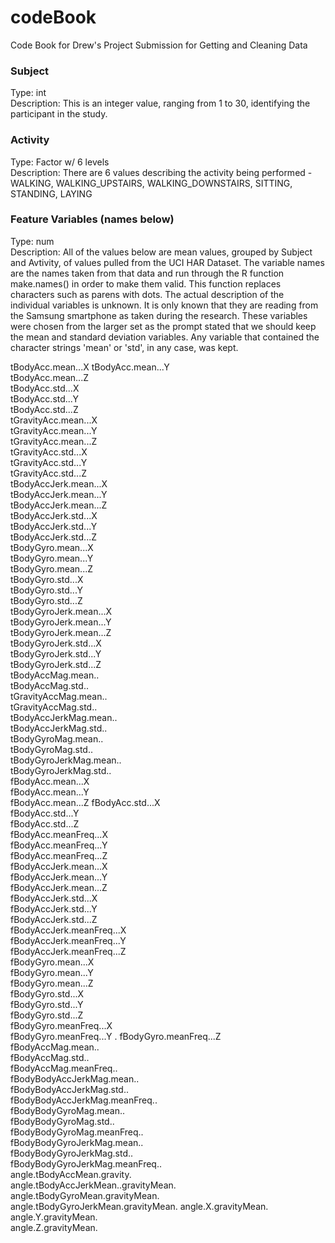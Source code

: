 # codeBook
Code Book for Drew's Project Submission for Getting and Cleaning Data

### Subject
Type: int  
Description: This is an integer value, ranging from 1 to 30, identifying the participant in the study.

### Activity
Type: Factor w/ 6 levels  
Description: There are 6 values describing the activity being performed - WALKING, WALKING_UPSTAIRS, WALKING_DOWNSTAIRS, SITTING, STANDING, LAYING

### Feature Variables (names below)
Type: num  
Description: All of the values below are mean values, grouped by Subject and Avtivity, of values pulled from the UCI HAR Dataset.  The variable names are the names taken from that data and run through the R function make.names() in order to make them valid.  This function replaces characters such as parens with dots. The actual description of the individual variables is unknown.  It is only known that they are reading from the Samsung smartphone as taken during the research.  These variables were chosen from the larger set as the prompt stated that we should keep the mean and standard deviation variables.  Any variable that contained the character strings 'mean' or 'std', in any case, was kept.

tBodyAcc.mean...X 
tBodyAcc.mean...Y                 
tBodyAcc.mean...Z                
tBodyAcc.std...X                   
tBodyAcc.std...Y                  
tBodyAcc.std...Z                   
tGravityAcc.mean...X              
tGravityAcc.mean...Y                
tGravityAcc.mean...Z        
tGravityAcc.std...X                
tGravityAcc.std...Y            
tGravityAcc.std...Z                
tBodyAccJerk.mean...X             
tBodyAccJerk.mean...Y               
tBodyAccJerk.mean...Z               
tBodyAccJerk.std...X               
tBodyAccJerk.std...Y                
tBodyAccJerk.std...Z               
tBodyGyro.mean...X                  
tBodyGyro.mean...Y                  
tBodyGyro.mean...Z                 
tBodyGyro.std...X                  
tBodyGyro.std...Y                  
tBodyGyro.std...Z                   
tBodyGyroJerk.mean...X              
tBodyGyroJerk.mean...Y              
tBodyGyroJerk.mean...Z             
tBodyGyroJerk.std...X               
tBodyGyroJerk.std...Y              
tBodyGyroJerk.std...Z      
tBodyAccMag.mean..                
tBodyAccMag.std..                  
tGravityAccMag.mean..             
tGravityAccMag.std..         
tBodyAccJerkMag.mean..            
tBodyAccJerkMag.std..               
tBodyGyroMag.mean..               
tBodyGyroMag.std..               
tBodyGyroJerkMag.mean..         
tBodyGyroJerkMag.std..            
fBodyAcc.mean...X            
fBodyAcc.mean...Y               
fBodyAcc.mean...Z 
fBodyAcc.std...X   
fBodyAcc.std...Y     
fBodyAcc.std...Z              
fBodyAcc.meanFreq...X     
fBodyAcc.meanFreq...Y          
fBodyAcc.meanFreq...Z          
fBodyAccJerk.mean...X           
fBodyAccJerk.mean...Y         
fBodyAccJerk.mean...Z          
fBodyAccJerk.std...X            
fBodyAccJerk.std...Y            
fBodyAccJerk.std...Z          
fBodyAccJerk.meanFreq...X        
fBodyAccJerk.meanFreq...Y        
fBodyAccJerk.meanFreq...Z      
fBodyGyro.mean...X        
fBodyGyro.mean...Y        
fBodyGyro.mean...Z           
fBodyGyro.std...X           
fBodyGyro.std...Y            
fBodyGyro.std...Z          
fBodyGyro.meanFreq...X          
fBodyGyro.meanFreq...Y          .
fBodyGyro.meanFreq...Z        
fBodyAccMag.mean..            
fBodyAccMag.std..              
fBodyAccMag.meanFreq..         
fBodyBodyAccJerkMag.mean..      
fBodyBodyAccJerkMag.std..         
fBodyBodyAccJerkMag.meanFreq..    
fBodyBodyGyroMag.mean..            
fBodyBodyGyroMag.std..            
fBodyBodyGyroMag.meanFreq..        
fBodyBodyGyroJerkMag.mean..      
fBodyBodyGyroJerkMag.std..        
fBodyBodyGyroJerkMag.meanFreq..    
angle.tBodyAccMean.gravity.        
angle.tBodyAccJerkMean..gravityMean.
angle.tBodyGyroMean.gravityMean.    
angle.tBodyGyroJerkMean.gravityMean.
angle.X.gravityMean.                
angle.Y.gravityMean.               
angle.Z.gravityMean.           
